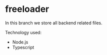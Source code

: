 freeloader
==========
In this branch we store all backend related files.

Technology used:

* Node.js
* Typescript
